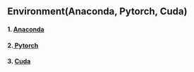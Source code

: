 ## Environment(Anaconda, Pytorch, Cuda)

#### 1. [Anaconda](./anaconda.md)

#### 2.[ Pytorch](./pytorch.md)

#### 3. [Cuda](./cuda.md)







​	